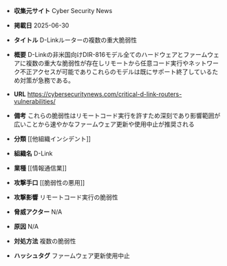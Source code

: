 - **収集元サイト**
Cyber Security News

- **掲載日**
2025-06-30

- **タイトル**
D-Linkルーターの複数の重大脆弱性

- **概要**
D-Linkの非米国向けDIR-816モデル全てのハードウェアとファームウェアに複数の重大な脆弱性が存在しリモートから任意コード実行やネットワーク不正アクセスが可能でありこれらのモデルは既にサポート終了しているため対策が急務である。

- **URL**
https://cybersecuritynews.com/critical-d-link-routers-vulnerabilities/

- **備考**
これらの脆弱性はリモートコード実行を許すため深刻であり影響範囲が広いことから速やかなファームウェア更新や使用中止が推奨される

- **分類**
[[他組織インシデント]]

- **組織名**
D-Link

- **業種**
[[情報通信業]]

- **攻撃手口**
[[脆弱性の悪用]]

- **攻撃影響**
リモートコード実行の脆弱性

- **脅威アクター**
N/A

- **原因**
N/A

- **対処方法**
複数の脆弱性

- **ハッシュタグ**
ファームウェア更新使用中止
